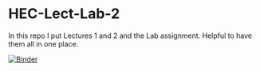 # HEC-Lect-Lab-2

In this repo I put Lectures 1 and 2 and the Lab assignment. Helpful to have them all in one place.


[![Binder](https://mybinder.org/badge_logo.svg)](https://mybinder.org/v2/gh/garrettglassburn/HEC-Lect-Lab-2/HEAD)
